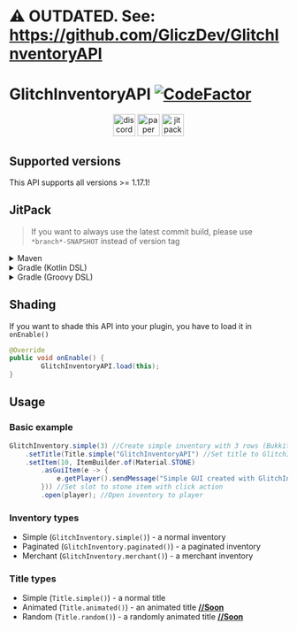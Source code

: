 # ⚠️ OUTDATED. See: https://github.com/GliczDev/GlitchInventoryAPI

# GlitchInventoryAPI [![CodeFactor](https://www.codefactor.io/repository/github/gliczdev/glitchinventoryapi/badge)](#)
<div align="center">
<a href="https://discord.gg/ZRuaXh3P63"><img alt="discord-plural" height="40" src="https://cdn.jsdelivr.net/npm/@intergrav/devins-badges@3/assets/compact/social/discord-plural_46h.png"></a>
<a href="#"><img alt="paper" height="40" src="https://cdn.jsdelivr.net/npm/@intergrav/devins-badges@3/assets/compact/supported/paper_46h.png"></a>
<a href="https://jitpack.io/#GliczDev/GlitchInventoryAPI"><img alt="jitpack" height="40" src="https://cdn.jsdelivr.net/npm/@intergrav/devins-badges@3/assets/compact/available/jitpack_46h.png"></a>
</div>

## Supported versions
This API supports all versions >= 1.17.1!

## JitPack
> If you want to always use the latest commit build, please use `*branch*-SNAPSHOT` instead of version tag
<details><summary>Maven</summary>
<p>

Repository
```xaml
<repository>
	<id>jitpack.io</id>
	<url>https://jitpack.io</url>
</repository>
```
Dependency
```xaml
<dependency>
	<groupId>com.github.GliczDev</groupId>
	<artifactId>GlitchInventoryAPI</artifactId>
	<version>TAG</version>
</dependency>
```
</p>
</details>
<details><summary>Gradle (Kotlin DSL)</summary>
<p>

Repository
```gradle
repositories {
	maven("https://jitpack.io")
}
```
Dependency
```gradle
dependencies {
	implementation("com.github.GliczDev:GlitchInventoryAPI:TAG")
}
```
</p>
</details>
<details><summary>Gradle (Groovy DSL)</summary>
<p>

Repository
```gradle
repositories {
	maven { url 'https://jitpack.io' }
}
```
Dependency
```gradle
dependencies {
	implementation 'com.github.GliczDev:GlitchInventoryAPI:TAG'
}
```
</p>
</details>


## Shading
If you want to shade this API into your plugin, you have to load it in `onEnable()`
```java
@Override
public void onEnable() {
        GlitchInventoryAPI.load(this);
}
```

## Usage
### Basic example
```java
GlitchInventory.simple(3) //Create simple inventory with 3 rows (Bukkit InventoryType can be also used)
	.setTitle(Title.simple("GlitchInventoryAPI") //Set title to GlitchInventoryAPI
	.setItem(10, ItemBuilder.of(Material.STONE) 
		.asGuiItem(e -> {
			e.getPlayer().sendMessage("Simple GUI created with GlitchInventoryAPI!")
		})) //Set slot to stone item with click action
        .open(player); //Open inventory to player
```
### Inventory types
- Simple (`GlitchInventory.simple()`) - a normal inventory
- Paginated (`GlitchInventory.paginated()`) - a paginated inventory
- Merchant (`GlitchInventory.merchant()`) - a merchant inventory

### Title types
- Simple (`Title.simple()`) - a normal title
- Animated (`Title.animated()`) - an animated title <ins>**//Soon**</ins>
- Random (`Title.random()`) - a randomly animated title <ins>**//Soon**</ins>
